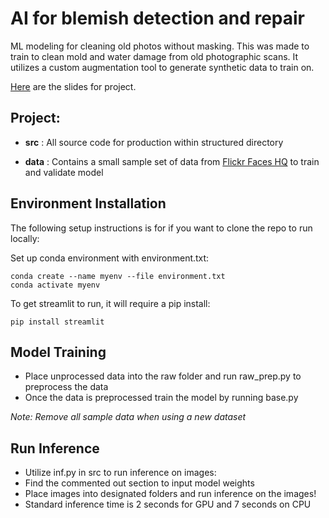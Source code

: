 # AI for blemish detection and repair

ML modeling for cleaning old photos without masking. This was made to train to clean mold and water damage from old photographic scans. It utilizes a custom augmentation tool to generate synthetic data to train on.

[Here](https://docs.google.com/presentation/d/1RmXTLyjV0TNKgsKn4sWcl1HKKZCy7QQWfIEMb5M4ots/edit?usp=sharing) are the slides for project.

## Project:

- **src** : All source code for production within structured directory

- **data** :  Contains a small sample set of data from [Flickr Faces HQ](https://github.com/NVlabs/ffhq-dataset) to train and validate model


## Environment Installation

The following setup instructions is for if you want to clone the repo to run locally:

Set up conda environment with environment.txt:
```
conda create --name myenv --file environment.txt
conda activate myenv
```

To get streamlit to run, it will require a pip install:
```
pip install streamlit
```

## Model Training
- Place unprocessed data into the raw folder and run raw_prep.py to preprocess the data
- Once the data is preprocessed train the model by running base.py

*Note: Remove all sample data when using a new dataset*

## Run Inference

- Utilize inf.py in src to run inference on images:
- Find the commented out section to input model weights
- Place images into designated folders and run inference on the images!
- Standard inference time is 2 seconds for GPU and 7 seconds on CPU

